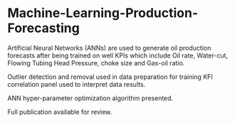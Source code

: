 # Machine-Learning-Production-Forecasting

Artificial Neural Networks (ANNs) are used to generate oil production forecasts after being trained on well KPIs which include Oil rate, Water-cut, Flowing Tubing Head Pressure, choke size and Gas-oil ratio.  

Outlier detection and removal used in data preparation for training KFI correlation panel used to interpret data results. 

ANN hyper-parameter optimization algorithm presented. 

Full publication available for review.
